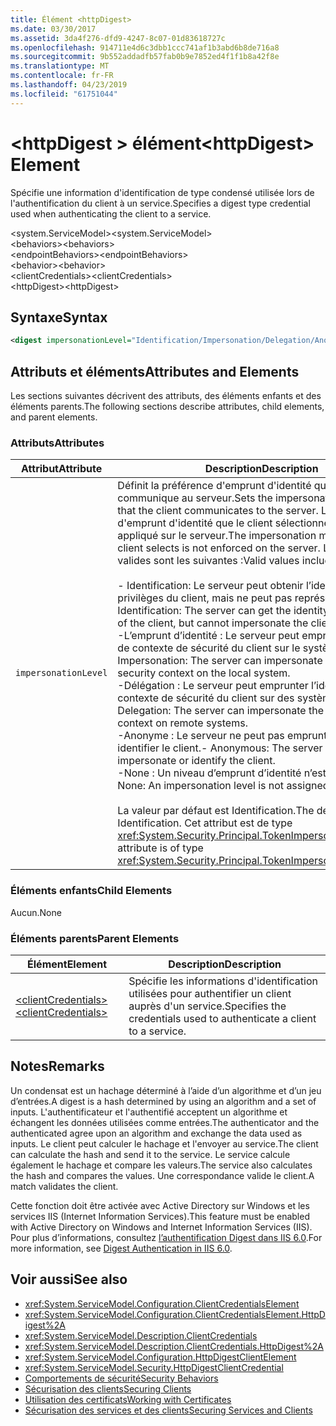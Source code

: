 ```yaml
---
title: Élément <httpDigest>
ms.date: 03/30/2017
ms.assetid: 3da4f276-dfd9-4247-8c07-01d83618727c
ms.openlocfilehash: 914711e4d6c3dbb1ccc741af1b3abd6b8de716a8
ms.sourcegitcommit: 9b552addadfb57fab0b9e7852ed4f1f1b8a42f8e
ms.translationtype: MT
ms.contentlocale: fr-FR
ms.lasthandoff: 04/23/2019
ms.locfileid: "61751044"
---
```

# <a name="httpdigest-element"></a><span data-ttu-id="b3245-102">\<httpDigest > élément</span><span class="sxs-lookup"><span data-stu-id="b3245-102">\<httpDigest> Element</span></span>
<span data-ttu-id="b3245-103">Spécifie une information d'identification de type condensé utilisée lors de l'authentification du client à un service.</span><span class="sxs-lookup"><span data-stu-id="b3245-103">Specifies a digest type credential used when authenticating the client to a service.</span></span>  
  
 <span data-ttu-id="b3245-104">\<system.ServiceModel></span><span class="sxs-lookup"><span data-stu-id="b3245-104">\<system.ServiceModel></span></span>  
<span data-ttu-id="b3245-105">\<behaviors></span><span class="sxs-lookup"><span data-stu-id="b3245-105">\<behaviors></span></span>  
<span data-ttu-id="b3245-106">\<endpointBehaviors></span><span class="sxs-lookup"><span data-stu-id="b3245-106">\<endpointBehaviors></span></span>  
<span data-ttu-id="b3245-107">\<behavior></span><span class="sxs-lookup"><span data-stu-id="b3245-107">\<behavior></span></span>  
<span data-ttu-id="b3245-108">\<clientCredentials></span><span class="sxs-lookup"><span data-stu-id="b3245-108">\<clientCredentials></span></span>  
<span data-ttu-id="b3245-109">\<httpDigest></span><span class="sxs-lookup"><span data-stu-id="b3245-109">\<httpDigest></span></span>  
  
## <a name="syntax"></a><span data-ttu-id="b3245-110">Syntaxe</span><span class="sxs-lookup"><span data-stu-id="b3245-110">Syntax</span></span>  
  
```xml  
<digest impersonationLevel="Identification/Impersonation/Delegation/Anonymous/None" />
```  
  
## <a name="attributes-and-elements"></a><span data-ttu-id="b3245-111">Attributs et éléments</span><span class="sxs-lookup"><span data-stu-id="b3245-111">Attributes and Elements</span></span>  
 <span data-ttu-id="b3245-112">Les sections suivantes décrivent des attributs, des éléments enfants et des éléments parents.</span><span class="sxs-lookup"><span data-stu-id="b3245-112">The following sections describe attributes, child elements, and parent elements.</span></span>  
  
### <a name="attributes"></a><span data-ttu-id="b3245-113">Attributs</span><span class="sxs-lookup"><span data-stu-id="b3245-113">Attributes</span></span>  
  
|<span data-ttu-id="b3245-114">Attribut</span><span class="sxs-lookup"><span data-stu-id="b3245-114">Attribute</span></span>|<span data-ttu-id="b3245-115">Description</span><span class="sxs-lookup"><span data-stu-id="b3245-115">Description</span></span>|  
|---------------|-----------------|  
|`impersonationLevel`|<span data-ttu-id="b3245-116">Définit la préférence d'emprunt d'identité que le client communique au serveur.</span><span class="sxs-lookup"><span data-stu-id="b3245-116">Sets the impersonation preference that the client communicates to the server.</span></span> <span data-ttu-id="b3245-117">Le mode d'emprunt d'identité que le client sélectionne n'est pas appliqué sur le serveur.</span><span class="sxs-lookup"><span data-stu-id="b3245-117">The impersonation mode that the client selects is not enforced on the server.</span></span> <span data-ttu-id="b3245-118">Les valeurs valides sont les suivantes :</span><span class="sxs-lookup"><span data-stu-id="b3245-118">Valid values include the following:</span></span><br /><br /> <span data-ttu-id="b3245-119">-   Identification: Le serveur peut obtenir l’identité et les privilèges du client, mais ne peut pas représenter le client.</span><span class="sxs-lookup"><span data-stu-id="b3245-119">-   Identification: The server can get the identity and privileges of the client, but cannot impersonate the client.</span></span><br /><span data-ttu-id="b3245-120">-L’emprunt d’identité : Le serveur peut emprunter l’identité de contexte de sécurité du client sur le système local.</span><span class="sxs-lookup"><span data-stu-id="b3245-120">-   Impersonation: The server can impersonate the client's security context on the local system.</span></span><br /><span data-ttu-id="b3245-121">-Délégation : Le serveur peut emprunter l’identité de contexte de sécurité du client sur des systèmes distants.</span><span class="sxs-lookup"><span data-stu-id="b3245-121">-   Delegation: The server can impersonate the client's security context on remote systems.</span></span><br /><span data-ttu-id="b3245-122">-Anonyme : Le serveur ne peut pas emprunter l’identité ou identifier le client.</span><span class="sxs-lookup"><span data-stu-id="b3245-122">-   Anonymous: The server cannot impersonate or identify the client.</span></span><br /><span data-ttu-id="b3245-123">-None : Un niveau d’emprunt d’identité n’est pas affecté.</span><span class="sxs-lookup"><span data-stu-id="b3245-123">-   None: An impersonation level is not assigned.</span></span><br /><br /> <span data-ttu-id="b3245-124">La valeur par défaut est Identification.</span><span class="sxs-lookup"><span data-stu-id="b3245-124">The default is Identification.</span></span> <span data-ttu-id="b3245-125">Cet attribut est de type <xref:System.Security.Principal.TokenImpersonationLevel>.</span><span class="sxs-lookup"><span data-stu-id="b3245-125">This attribute is of type <xref:System.Security.Principal.TokenImpersonationLevel>.</span></span>|  
  
### <a name="child-elements"></a><span data-ttu-id="b3245-126">Éléments enfants</span><span class="sxs-lookup"><span data-stu-id="b3245-126">Child Elements</span></span>  
 <span data-ttu-id="b3245-127">Aucun.</span><span class="sxs-lookup"><span data-stu-id="b3245-127">None</span></span>  
  
### <a name="parent-elements"></a><span data-ttu-id="b3245-128">Éléments parents</span><span class="sxs-lookup"><span data-stu-id="b3245-128">Parent Elements</span></span>  
  
|<span data-ttu-id="b3245-129">Élément</span><span class="sxs-lookup"><span data-stu-id="b3245-129">Element</span></span>|<span data-ttu-id="b3245-130">Description</span><span class="sxs-lookup"><span data-stu-id="b3245-130">Description</span></span>|  
|-------------|-----------------|  
|[<span data-ttu-id="b3245-131">\<clientCredentials></span><span class="sxs-lookup"><span data-stu-id="b3245-131">\<clientCredentials></span></span>](../../../../../docs/framework/configure-apps/file-schema/wcf/clientcredentials.md)|<span data-ttu-id="b3245-132">Spécifie les informations d'identification utilisées pour authentifier un client auprès d'un service.</span><span class="sxs-lookup"><span data-stu-id="b3245-132">Specifies the credentials used to authenticate a client to a service.</span></span>|  
  
## <a name="remarks"></a><span data-ttu-id="b3245-133">Notes</span><span class="sxs-lookup"><span data-stu-id="b3245-133">Remarks</span></span>  
 <span data-ttu-id="b3245-134">Un condensat est un hachage déterminé à l’aide d’un algorithme et d’un jeu d’entrées.</span><span class="sxs-lookup"><span data-stu-id="b3245-134">A digest is a hash determined by using an algorithm and a set of inputs.</span></span> <span data-ttu-id="b3245-135">L'authentificateur et l'authentifié acceptent un algorithme et échangent les données utilisées comme entrées.</span><span class="sxs-lookup"><span data-stu-id="b3245-135">The authenticator and the authenticated agree upon an algorithm and exchange the data used as inputs.</span></span> <span data-ttu-id="b3245-136">Le client peut calculer le hachage et l'envoyer au service.</span><span class="sxs-lookup"><span data-stu-id="b3245-136">The client can calculate the hash and send it to the service.</span></span> <span data-ttu-id="b3245-137">Le service calcule également le hachage et compare les valeurs.</span><span class="sxs-lookup"><span data-stu-id="b3245-137">The service also calculates the hash and compares the values.</span></span> <span data-ttu-id="b3245-138">Une correspondance valide le client.</span><span class="sxs-lookup"><span data-stu-id="b3245-138">A match validates the client.</span></span>  
  
 <span data-ttu-id="b3245-139">Cette fonction doit être activée avec Active Directory sur Windows et les services IIS (Internet Information Services).</span><span class="sxs-lookup"><span data-stu-id="b3245-139">This feature must be enabled with Active Directory on Windows and Internet Information Services (IIS).</span></span> <span data-ttu-id="b3245-140">Pour plus d’informations, consultez [l’authentification Digest dans IIS 6.0](https://go.microsoft.com/fwlink/?LinkId=88443).</span><span class="sxs-lookup"><span data-stu-id="b3245-140">For more information, see [Digest Authentication in IIS 6.0](https://go.microsoft.com/fwlink/?LinkId=88443).</span></span>  
  
## <a name="see-also"></a><span data-ttu-id="b3245-141">Voir aussi</span><span class="sxs-lookup"><span data-stu-id="b3245-141">See also</span></span>

- <xref:System.ServiceModel.Configuration.ClientCredentialsElement>
- <xref:System.ServiceModel.Configuration.ClientCredentialsElement.HttpDigest%2A>
- <xref:System.ServiceModel.Description.ClientCredentials>
- <xref:System.ServiceModel.Description.ClientCredentials.HttpDigest%2A>
- <xref:System.ServiceModel.Configuration.HttpDigestClientElement>
- <xref:System.ServiceModel.Security.HttpDigestClientCredential>
- [<span data-ttu-id="b3245-142">Comportements de sécurité</span><span class="sxs-lookup"><span data-stu-id="b3245-142">Security Behaviors</span></span>](../../../../../docs/framework/wcf/feature-details/security-behaviors-in-wcf.md)
- [<span data-ttu-id="b3245-143">Sécurisation des clients</span><span class="sxs-lookup"><span data-stu-id="b3245-143">Securing Clients</span></span>](../../../../../docs/framework/wcf/securing-clients.md)
- [<span data-ttu-id="b3245-144">Utilisation des certificats</span><span class="sxs-lookup"><span data-stu-id="b3245-144">Working with Certificates</span></span>](../../../../../docs/framework/wcf/feature-details/working-with-certificates.md)
- [<span data-ttu-id="b3245-145">Sécurisation des services et des clients</span><span class="sxs-lookup"><span data-stu-id="b3245-145">Securing Services and Clients</span></span>](../../../../../docs/framework/wcf/feature-details/securing-services-and-clients.md)
